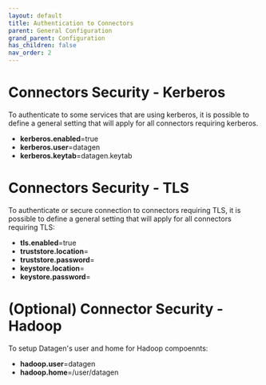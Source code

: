 ```yaml
---
layout: default
title: Authentication to Connectors
parent: General Configuration
grand_parent: Configuration
has_children: false
nav_order: 2
---
```


# Connectors Security - Kerberos

To authenticate to some services that are using kerberos, it is possible to define a general setting that will apply for all connectors requiring kerberos.

- **kerberos.enabled**=true
- **kerberos.user**=datagen
- **kerberos.keytab**=datagen.keytab


# Connectors Security - TLS

To authenticate or secure connection to connectors requiring TLS, it is possible to define a general setting that will apply for all connectors requiring TLS:

- **tls.enabled**=true
- **truststore.location**=
- **truststore.password**=
- **keystore.location**=
- **keystore.password**=


# (Optional) Connector Security - Hadoop

To setup Datagen's user and home for Hadoop compoennts:

- **hadoop.user**=datagen
- **hadoop.home**=/user/datagen